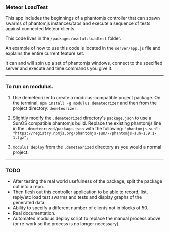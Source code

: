 ### Meteor LoadTest

This app includes the beginnings of a phantomjs controller 
that can spawn swarms of phantomjs instances/tabs and 
execute a sequence of tests against connected Meteor clients.

This code lives in the `/packages/useful:loadtest` folder.

An example of how to use this code is located in the 
`server/app.js` file and explains the entire current
feature set.

It can and will spin up a set of phantomjs windows,
connect to the specified server and execute and time
commands you give it.

---

### To run on modulus.

1. Use demeteorizer to create a modulus-compatible 
project package. On the terminal, `npm install -g modulus demeteorizer` and then from the project directory: `demeteorizer`.

2. Slightly modify the `.demeteorized` directory's `package.json` to use a SunOS compatible phantomjs build. Replace the existing phantomjs line in the `.demeteorized/package.json`
with the following: `"phantomjs-sun": "https://registry.npmjs.org/phantomjs-sun/-/phantomjs-sun-1.9.1-1.tgz",`

3. `modulus deploy` from the `.demeteorized` directory as you would a normal project.

---

### TODO

* After testing the real world usefulness of the package, split the package out into a repo.
* Then flesh out this controller application to be able to record, list, reply/etc load test swarms and tests and display graphs of the generated data.
* Ability to specify a different number of clients not in blocks of 50.
* Real documentation.
* Automated modulus deploy script to replace the manual process above (or re-work so the process is no longer necessary).